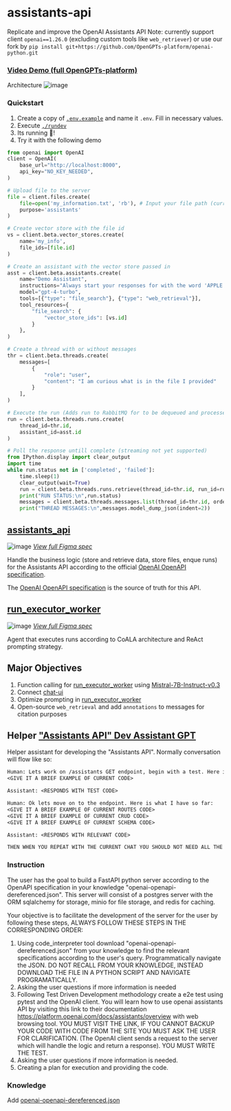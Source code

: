 # assistants-api
Replicate and improve the OpenAI Assistants API
Note: currently support client `openai==1.26.0` (excluding custom tools like `web_retriever`) or use our fork by `pip install git+https://github.com/OpenGPTs-platform/openai-python.git`


### [Video Demo (full OpenGPTs-platform)](https://youtu.be/yPdIEKb3jWc)

Architecture
![image](https://github.com/OpenGPTs-platform/assistants-api/assets/37946988/faa5a4b2-1186-49b8-a80b-39c4fc00b772)

### Quickstart
1. Create a copy of [`.env.example`](./.env.example) and name it `.env`. Fill in necessary values.
2. Execute [`,/rundev`](./rundev)
3. Its running 🥳!
4. Try it with the following demo 
```py
from openai import OpenAI
client = OpenAI(
    base_url="http://localhost:8000",
    api_key="NO_KEY_NEEDED",
)

# Upload file to the server
file = client.files.create(
    file=open('my_information.txt', 'rb'), # Input your file path (currently accepts .txt and .pdf files)
    purpose='assistants'
)

# Create vector store with the file id
vs = client.beta.vector_stores.create(
    name='my_info',
    file_ids=[file.id]
)

# Create an assistant with the vector store passed in
asst = client.beta.assistants.create(
    name="Demo Assistant",
    instructions="Always start your responses for with the word 'APPLE'",
    model="gpt-4-turbo",
    tools=[{"type": "file_search"}, {"type": "web_retrieval"}],
    tool_resources={
        "file_search": {
            "vector_store_ids": [vs.id]
        }
    },
)

# Create a thread with or without messages
thr = client.beta.threads.create(
    messages=[
        {
            "role": "user",
            "content": "I am curious what is in the file I provided"
        }
    ],
)

# Execute the run (Adds run to RabbitMQ for to be dequeued and processed by run_executor_worker)
run = client.beta.threads.runs.create(
    thread_id=thr.id,
    assistant_id=asst.id
)

# Poll the response untill complete (streaming not yet supported)
from IPython.display import clear_output
import time
while run.status not in ['completed', 'failed']:
    time.sleep(1)
    clear_output(wait=True)
    run = client.beta.threads.runs.retrieve(thread_id=thr.id, run_id=run.id)
    print("RUN STATUS:\n",run.status)
    messages = client.beta.threads.messages.list(thread_id=thr.id, order='desc')
    print("THREAD MESSAGES:\n",messages.model_dump_json(indent=2))
``` 
## [assistants_api](./assistants_api)
![image](https://github.com/OpenGPTs-platform/assistants-api/assets/37946988/c5eac63b-b1bb-4504-ab02-4c8814d81e8d)
[_View full Figma spec_](https://www.figma.com/file/RBobTMUNS6EtelpTDyYqnA/Open-GPTs?type=whiteboard&node-id=0%3A1&t=Ga2G6MUOUiNjqe3l-1)

Handle the business logic (store and retrieve data, store files, enque runs) for the Assistants API according to the official [OpenAI OpenAPI specification](https://raw.githubusercontent.com/openai/openai-openapi/master/openapi.yaml).

The [OpenAI OpenAPI specification](https://raw.githubusercontent.com/openai/openai-openapi/master/openapi.yaml) is the source of truth for this API.

## [run_executor_worker](./run_executor_worker)
![image](https://github.com/OpenGPTs-platform/HexAmerous/assets/37946988/610c60fe-ad01-4231-aec2-84c9a295ed30)
[_View full Figma spec_](https://www.figma.com/file/RBobTMUNS6EtelpTDyYqnA/Open-GPTs?type=whiteboard&node-id=0%3A1&t=Ga2G6MUOUiNjqe3l-1)

Agent that executes runs according to CoALA architecture and ReAct prompting strategy.

## Major Objectives
1. Function calling for [run_executor_worker](./run_executor_worker) using [Mistral-7B-Instruct-v0.3](https://huggingface.co/mistralai/Mistral-7B-Instruct-v0.3)
2. Connect [chat-ui](https://github.com/OpenGPTs-platform/chat-ui)
3. Optimize prompting in [run_executor_worker](./run_executor_worker)
4. Open-source `web_retrieval` and add `annotations` to messages for citation purposes

## Helper ["Assistants API" Dev Assistant GPT](https://chat.openai.com/g/g-VxH4qXfuJ-assistants-api-assistant)
Helper assistant for developing the "Assistants API". Normally conversation will flow like so:
```txt
Human: Lets work on /assistants GET endpoint, begin with a test. Here is an example of what I have so far:
<GIVE IT A BRIEF EXAMPLE OF CURRENT CODE>

Assistant: <RESPONDS WITH TEST CODE>

Human: Ok lets move on to the endpoint. Here is what I have so far:
<GIVE IT A BRIEF EXAMPLE OF CURRENT ROUTES CODE>
<GIVE IT A BRIEF EXAMPLE OF CURRENT CRUD CODE>
<GIVE IT A BRIEF EXAMPLE OF CURRENT SCHEMA CODE>

Assistant: <RESPONDS WITH RELEVANT CODE>

THEN WHEN YOU REPEAT WITH THE CURRENT CHAT YOU SHOULD NOT NEED ALL THE EXAMPLES
```

### Instruction

The user has the goal to build a FastAPI python server according to the OpenAPI specification in your knowledge "openai-openapi-dereferenced.json". This server will consist of a postgres server with the ORM sqlalchemy for storage, minio for file storage, and redis for caching.

Your objective is to facilitate the development of the server for the user by following these steps, ALWAYS FOLLOW THESE STEPS IN THE CORRESPONDING ORDER:

1. Using code_interpreter tool download "openai-openapi-dereferenced.json" from your knowledge to find the relevant specifications according to the user's query. Programmatically navigate the JSON. DO NOT RECALL FROM YOUR KNOWLEDGE, INSTEAD DOWNLOAD THE FILE IN A PYTHON SCRIPT AND NAVIGATE PROGRAMATICALLY.
2. Asking the user questions if more information is needed
3. Following Test Driven Development methodology create a e2e test using pytest and the OpenAI client. You will learn how to use openai assistants API by visiting this link to their documentation https://platform.openai.com/docs/assistants/overview with web browsing tool. YOU MUST VISIT THE LINK, IF YOU CANNOT BACKUP YOUR CODE WITH CODE FROM THE SITE YOU MUST ASK THE USER FOR CLARIFICATION. (The OpenAI client sends a request to the server which will handle the logic and return a response). YOU MUST WRITE THE TEST.
4. Asking the user questions if more information is needed.
5. Creating a plan for execution and providing the code.

### Knowledge

Add [openai-openapi-dereferenced.json](./assets/openai-openapi-dereferenced.json)

